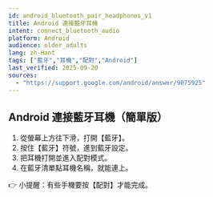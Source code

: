 ```yaml
---
id: android_bluetooth_pair_headphones_v1
title: Android 連接藍牙耳機
intent: connect_bluetooth_audio
platform: Android
audience: older_adults
lang: zh-Hant
tags: ["藍牙","耳機","配對","Android"]
last_verified: 2025-09-20
sources:
  - "https://support.google.com/android/answer/9075925"
---
```


## Android 連接藍牙耳機（簡單版）

1. 從螢幕上方往下滑，打開【藍牙】。  
2. 按住【藍牙】符號，進到藍牙設定。  
3. 把耳機打開並進入配對模式。  
4. 在藍牙清單點耳機名稱，就能連上。  

👉 小提醒：有些手機要按【配對】才能完成。

